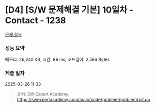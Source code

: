 # [D4] [S/W 문제해결 기본] 10일차 - Contact - 1238 

[문제 링크](https://swexpertacademy.com/main/code/problem/problemDetail.do?contestProbId=AV15B1cKAKwCFAYD) 

### 성능 요약

메모리: 26,240 KB, 시간: 89 ms, 코드길이: 2,586 Bytes

### 제출 일자

2025-03-26 11:33



> 출처: SW Expert Academy, https://swexpertacademy.com/main/code/problem/problemList.do